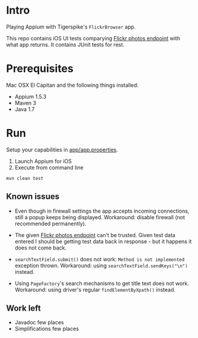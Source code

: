 Intro
=====

Playing Appium with Tigerspike's `FlickrBrowser` app. 

This repo contains iOS UI tests comparying [Flickr photos endpoint](https://api.flickr.com/services/feeds/photos_public.gne?format=json&nojsoncallback=1&tags=london) with what app returns. 
It contains JUnit tests for rest. 


Prerequisites
=============

Mac OSX El Capitan and the following things installed: 

 - Appium 1.5.3
 - Maven 3
 - Java 1.7


Run
===

Setup your capabilities in [app/app.properties](app/app.properties).

  1. Launch Appium for iOS 
  2. Execute from command line 

    mvn clean test



Known issues
------------

- Even though in firewall settings the app accepts incoming connections, still a popup keeps being displayed. 
Workaround: disable firewall (not recommended permanently). 

- The given [Flickr photos endpoint](https://api.flickr.com/services/feeds/photos_public.gne?format=json&nojsoncallback=1&tags=london) 
can't be trusted. Given test data entered I should be getting test data back in response - but it happens it does not come back.

- `searchTextField.submit()` does not work: `Method is not implemented` exception thrown. 
Workaround: using `searchTextField.sendKeys("\n")` instead. 

- Using `PageFactory`'s search mechanisms to get title text does not work. 
Workaround: using driver's regular `findElementByXpath()` instead. 


Work left
---------

 - Javadoc few places
 - Simplifications few places
